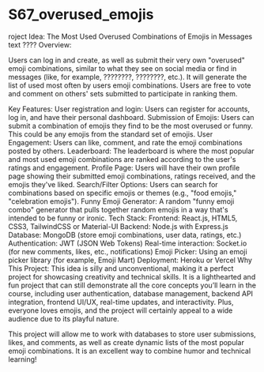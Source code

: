 # S67_overused_emojis
roject Idea: The Most Used Overused Combinations of Emojis in Messages text ???? Overview:

Users can log in and create, as well as submit their very own "overused" emoji combinations, similar to what they see on social media or find in messages (like, for example, ????????, ????????, etc.). It will generate the list of used most often by users emoji combinations. Users are free to vote and comment on others' sets submitted to participate in ranking them.

Key Features: User registration and login: Users can register for accounts, log in, and have their personal dashboard. Submission of Emojis: Users can submit a combination of emojis they find to be the most overused or funny. This could be any emojis from the standard set of emojis. User Engagement: Users can like, comment, and rate the emoji combinations posted by others. Leaderboard: The leaderboard is where the most popular and most used emoji combinations are ranked according to the user's ratings and engagement. Profile Page: Users will have their own profile page showing their submitted emoji combinations, ratings received, and the emojis they've liked. Search/Filter Options: Users can search for combinations based on specific emojis or themes (e.g., "food emojis," "celebration emojis"). Funny Emoji Generator: A random "funny emoji combo" generator that pulls together random emojis in a way that's intended to be funny or ironic. Tech Stack: Frontend: React.js, HTML5, CSS3, TailwindCSS or Material-UI Backend: Node.js with Express.js Database: MongoDB (store emoji combinations, user data, ratings, etc.) Authentication: JWT (JSON Web Tokens) Real-time interaction: Socket.io (for new comments, likes, etc., notifications) Emoji Picker: Using an emoji picker library (for example, Emoji Mart) Deployment: Heroku or Vercel Why This Project: This idea is silly and unconventional, making it a perfect project for showcasing creativity and technical skills. It is a lighthearted and fun project that can still demonstrate all the core concepts you’ll learn in the course, including user authentication, database management, backend API integration, frontend UI/UX, real-time updates, and interactivity. Plus, everyone loves emojis, and the project will certainly appeal to a wide audience due to its playful nature.

This project will allow me to work with databases to store user submissions, likes, and comments, as well as create dynamic lists of the most popular emoji combinations. It is an excellent way to combine humor and technical learning!
